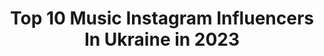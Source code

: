 ---
title: Top 10 Music Instagram Influencers In Ukraine in 2023
description: >-
  Find top music Instagram influencers in Ukraine in 2023. Most popular hashtags: #beautiful #beauty #ukraine.
platform: Instagram
hits: 171
text_top: See the most popular Instagram profiles on inBeat.
text_bottom: inBeat aggregates 171 Instagram influencers like this in Ukraine for you to pitch.
profiles:
  - username: "sasanchyn_official"
    fullname: >-
      Роман Сасанчин
    bio: >-
      18 y.o / Musician Booking - +380505618505 Cooperation - @sasanchyn.cooperation Переможець «Голос діти-2», «Голос Країни-10»
    location: "Ukraine"
    followers: 63496
    engagement: 874
    commentsToLikes: 0.019275
    id: ck9wp691y7zhs0j78wh1vzzvi
    verified: false
    hashtags: ""
  - username: "tania.bnbproject"
    fullname: >-
      Tania Mazur
    bio: >-
      🎵 Musician 🎵 Bandura Player 🎵 Co-owner of @bnbproject_official 160K on YouTube👇🏻
    location: "Ukraine"
    followers: 6726
    engagement: 1432
    commentsToLikes: 0.030317
    id: ck6tv2eq6jsb10j71iwae5x3s
    verified: false
    hashtags: "#theamazingmusician, #kherson, #khersonnature, #vyshyvanka"
  - username: "tayoka_official"
    fullname: >-
      TAYÖKA
    bio: >-
      @musica.36 tayokaofficial@gmail.com +7 (915) 189-05-75 Татьяна
    location: "Ukraine"
    followers: 9282
    engagement: 1459
    commentsToLikes: 0.024160
    id: ck8syvi9zm6bv0j78jdqclr76
    verified: false
    hashtags: "#tayoka, #musica36"
  - username: "sophi_lozina"
    fullname: >-
      SOPHI LOZINA
    bio: >-
      🎞musician , TheVoice Kids 4 ⠀⠀ writing my own songs, acting. J. Eurovision final.⠀ ⠀⠀⠀⠀⠀⠀⠀⠀ ‼️ NEW TRACK« I’d better stay myself » IS HERE‼️↓
    location: "Ukraine"
    followers: 18360
    engagement: 516
    commentsToLikes: 0.046887
    id: ck8t33x9k1rb10j78jnevqbb7
    verified: false
    hashtags: "#90svibes, #thenoisetier, #cottagecore, #kalegang101"
  - username: "ado.khayat"
    fullname: >-
      KHAYAT
    bio: >-
      Management/ Booking: +380 (66) 387 49 57 - Аlina KHAYAT - Темно (Official music video)
    location: "Ukraine"
    followers: 25566
    engagement: 1063
    commentsToLikes: 0.015993
    id: ck0tvu0j2cs6x0i19xppjd4b0
    verified: false
    hashtags: "#pepsimusicstar, #haloween"
  - username: "magic_aliii"
    fullname: >-
      Alina
    bio: >-
      👽 My Soul - @_sayamimi_ My Music 👇🏽
    location: "Ukraine"
    followers: 15473
    engagement: 748
    commentsToLikes: 0.010011
    id: ck135jc7d1psc0i191h1qgdgy
    verified: false
    hashtags: ""
  - username: "freitas_yulia"
    fullname: >-
      Freitas
    bio: >-
      Телеведущая на Music Box @musicboxua
    location: "Ukraine"
    followers: 16447
    engagement: 1261
    commentsToLikes: 0.008173
    id: ck5zxhzvp81mf0i14fiqkgin5
    verified: false
    hashtags: "#musicbox"
  - username: "vladaaaaa_m"
    fullname: >-
      💎Vladelina Romanovna💎
    bio: >-
      🇺🇦❤️Khm,Ukraine 👩‍🏫Teacher 🛍My shop: 👩🏼 @oooh_my_look & 🧔🏻 @wooow_men Співпраця в Direct 📩 🎶Music 🔥👇
    location: "Ukraine"
    followers: 73720
    engagement: 197
    commentsToLikes: 0.012213
    id: ckaozss85n8nb0i78uq21dw29
    verified: false
    hashtags: "#beauty, #sea, #model, #ukraine"
  - username: "anzhelika_g0"
    fullname: >-
      🖤𝓐𝓷𝓼𝓱𝓮𝓵𝓲𝓴𝓪 𝓖𝓸𝓻𝓭𝓲𝓮𝓷𝓴𝓸🖤
    bio: >-
      заглянь в сторіс,там цікаво😉🌼 фотограф📸 різноманітна особистість😇 на рахунок співпраці та реклами в direct💌 music channel 👇🎶
    location: "Ukraine"
    followers: 12272
    engagement: 593
    commentsToLikes: 0.052743
    id: ck9hc8x6zkavt0j7884c5i94c
    verified: false
    hashtags: "#photography, #instalike, #smile, #red"
  - username: "giorgigiligashvili_official"
    fullname: >-
      Giorgi Giligashvili
    bio: >-
      musician, singer, actor
    location: "Ukraine"
    followers: 37714
    engagement: 192
    commentsToLikes: 0.009148
    id: ck13c8fgqz3ii0i19mf6ns42s
    verified: false
    hashtags: "#shooting, #primeshow, #str8, #newsong"
---